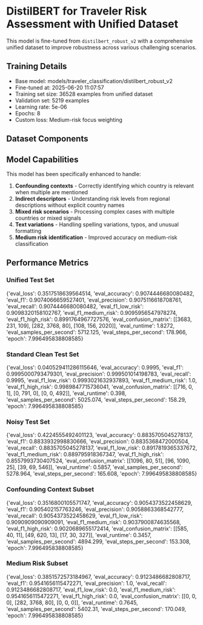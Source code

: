 # DistilBERT for Traveler Risk Assessment with Unified Dataset

This model is fine-tuned from `distilbert_robust_v2` with a comprehensive unified dataset to improve robustness across various challenging scenarios.

## Training Details
- Base model: models/traveler_classification/distilbert_robust_v2
- Fine-tuned at: 2025-06-20 11:07:57
- Training set size: 36528 examples from unified dataset
- Validation set: 5219 examples
- Learning rate: 5e-06
- Epochs: 8
- Custom loss: Medium-risk focus weighting

## Dataset Components

## Model Capabilities
This model has been specifically enhanced to handle:
1. **Confounding contexts** - Correctly identifying which country is relevant when multiple are mentioned
2. **Indirect descriptors** - Understanding risk levels from regional descriptions without explicit country names
3. **Mixed risk scenarios** - Processing complex cases with multiple countries or mixed signals
4. **Text variations** - Handling spelling variations, typos, and unusual formatting
5. **Medium risk identification** - Improved accuracy on medium-risk classification

## Performance Metrics

### Unified Test Set
{'eval_loss': 0.3517518639564514, 'eval_accuracy': 0.9074446680080482, 'eval_f1': 0.9074066659527401, 'eval_precision': 0.9075116618708761, 'eval_recall': 0.9074446680080482, 'eval_f1_low_risk': 0.9098320158102767, 'eval_f1_medium_risk': 0.9095956547978274, 'eval_f1_high_risk': 0.8991764967727576, 'eval_confusion_matrix': [[3683, 231, 109], [282, 3768, 80], [108, 156, 2020]], 'eval_runtime': 1.8272, 'eval_samples_per_second': 5712.125, 'eval_steps_per_second': 178.966, 'epoch': 7.996495838808585}

### Standard Clean Test Set
{'eval_loss': 0.040529411286115646, 'eval_accuracy': 0.9995, 'eval_f1': 0.9995000793479301, 'eval_precision': 0.999501014198783, 'eval_recall': 0.9995, 'eval_f1_low_risk': 0.9993021632937893, 'eval_f1_medium_risk': 1.0, 'eval_f1_high_risk': 0.9989847715736041, 'eval_confusion_matrix': [[716, 0, 1], [0, 791, 0], [0, 0, 492]], 'eval_runtime': 0.398, 'eval_samples_per_second': 5025.074, 'eval_steps_per_second': 158.29, 'epoch': 7.996495838808585}

### Noisy Test Set
{'eval_loss': 0.4224555492401123, 'eval_accuracy': 0.8835705045278137, 'eval_f1': 0.8833932998830666, 'eval_precision': 0.8835368472000504, 'eval_recall': 0.8835705045278137, 'eval_f1_low_risk': 0.8917819365337672, 'eval_f1_medium_risk': 0.889795918367347, 'eval_f1_high_risk': 0.8557993730407524, 'eval_confusion_matrix': [[1096, 80, 51], [96, 1090, 25], [39, 69, 546]], 'eval_runtime': 0.5857, 'eval_samples_per_second': 5278.964, 'eval_steps_per_second': 165.608, 'epoch': 7.996495838808585}

### Confounding Context Subset
{'eval_loss': 0.3516800105571747, 'eval_accuracy': 0.9054373522458629, 'eval_f1': 0.905402157763246, 'eval_precision': 0.9058863368542777, 'eval_recall': 0.9054373522458629, 'eval_f1_low_risk': 0.9090909090909091, 'eval_f1_medium_risk': 0.9037900874635568, 'eval_f1_high_risk': 0.9020689655172414, 'eval_confusion_matrix': [[585, 40, 11], [49, 620, 13], [17, 30, 327]], 'eval_runtime': 0.3457, 'eval_samples_per_second': 4894.299, 'eval_steps_per_second': 153.308, 'epoch': 7.996495838808585}

### Medium Risk Subset
{'eval_loss': 0.3851572573184967, 'eval_accuracy': 0.9123486682808717, 'eval_f1': 0.9541656115472271, 'eval_precision': 1.0, 'eval_recall': 0.9123486682808717, 'eval_f1_low_risk': 0.0, 'eval_f1_medium_risk': 0.9541656115472271, 'eval_f1_high_risk': 0.0, 'eval_confusion_matrix': [[0, 0, 0], [282, 3768, 80], [0, 0, 0]], 'eval_runtime': 0.7645, 'eval_samples_per_second': 5402.31, 'eval_steps_per_second': 170.049, 'epoch': 7.996495838808585}
